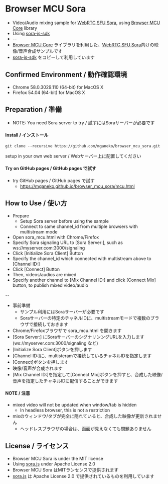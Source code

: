 # Browser MCU Sora 

* Video/Audio mixing sample for [WebRTC SFU Sora](https://sora.shiguredo.jp/), using [Browser MCU Core](https://github.com/mganeko/browser_mcu_core) library
* Using [sora-js-sdk](https://github.com/shiguredo/sora-js-sdk)
* --
* [Browser MCU Core](https://github.com/mganeko/browser_mcu_core) ライブラリを利用した、[WebRTC SFU Sora](https://sora.shiguredo.jp/)向けの映像/音声合成サンプルです
* [sora-js-sdk](https://github.com/shiguredo/sora-js-sdk) をコピーして利用しています

## Confirmed Environment / 動作確認環境

* Chrome  58.0.3029.110 (64-bit) for MacOS X
* Firefox 54.04 (64-bit) for MacOS X

## Preparation / 準備

* NOTE: You need Sora server to try /  試すにはSoraサーバーが必要です

#### Install / インストール

```
git clone --recursive https://github.com/mganeko/browser_mcu_sora.git
```

setup in your own web server / Webサーバー上に配置してください

#### Try on GitHub pages / GitHub pages で試す

* try GitHub pages / GitHub pages で試す
  * https://mganeko.github.io/browser_mcu_sora/mcu.html


## How to Use / 使い方

* Prepare
  * Setup Sora server before using the sample
  * Connect to same channel_id from multiple browsers with multistream mode
* Open sora_mcu.html with Chrome/Firefox
* Specify Sora signaling URL to [Sora Server:], such as ws://myserver.com:3000/signaling
* Click [Initialize Sora Client] Button
* Specify the channel_id which connected with multistream above to [Channel ID:]
* Click [Connect] Button
* Then, videos/audios are mixed
* Specify another channel to [Mix Channel ID:] and click [Connect Mix] button, to publish mixed video/audio

--

* 事前準備
  * サンプル利用にはSoraサーバーが必要です
  * Soraサーバーの特定のチャネルIDに、multistreamモードで複数のブラウザで接続しておきます
* Chrome/Firefoxブラウザで sora_mcu.html を開きます
* [Sora Server:] にSoraサーバーのシグナリンングURLを入力します(ws://myserver.com:3000/signaling など)
* [Initialize Sora Client]ボタンを押します
* [Channel ID:]に、multisteramで接続しているチャネルIDを指定します
* [Connect]ボタンを押します
* 映像/音声が合成されます
* [Mix Channel ID:]を指定して[Connect Mix]ボタンを押すと、合成した映像/音声を指定したチャネルIDに配信することができます

#### NOTE / 注意

* mixed video will not be updated when window/tab is hidden
  * In headless browser, this is not a restriction
* mixのウィンドウ/タブが完全に隠れていると、合成した映像が更新されません
  * ヘッドレスブラウザの場合は、画面が見えなくても問題ありません


## License / ライセンス

* Browser MCU Sora is under the MIT license
* Using [sora.js](https://github.com/shiguredo/sora-js-sdk) under Apache License 2.0 
* Browser MCU Sora はMITランセンスで提供されます
* [sora.js](https://github.com/shiguredo/sora-js-sdk) は Apache License 2.0 で提供されているものを利用しています



